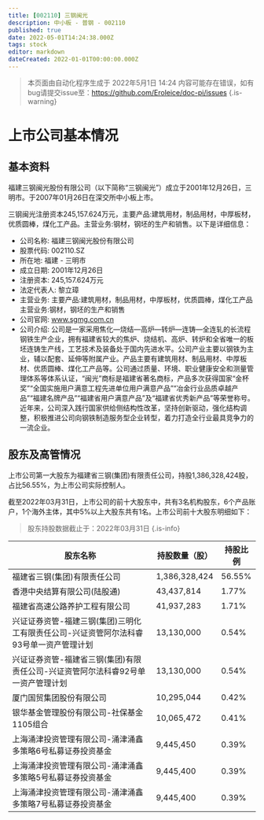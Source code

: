 ```yaml
---
title: [002110] 三钢闽光
description: 中小板 - 普钢 - 002110
published: true
date: 2022-05-01T14:24:38.000Z
tags: stock
editor: markdown
dateCreated: 2022-01-01T00:00:00.000Z
---
```


> 本页面由自动化程序生成于 2022年5月1日 14:24
> 内容可能存在错误，如有bug请提交issue至：https://github.com/Eroleice/doc-pi/issues
{.is-warning}

# 上市公司基本情况

## 基本资料

福建三钢闽光股份有限公司（以下简称“三钢闽光”）成立于2001年12月26日，三明市。于2007年01月26日在深交所中小板上市。

三钢闽光注册资本245,157.624万元，主要产品:建筑用材，制品用材，中厚板材，优质圆棒，煤化工产品。主营业务:钢材，钢坯的生产和销售。以下是详细信息：

- 公司名称: 福建三钢闽光股份有限公司
- 股票代码: 002110.SZ
- 所在地: 福建 - 三明市
- 成立日期: 2001年12月26日
- 注册资本: 245,157.624万元
- 法定代表人: 黎立璋
- 主营业务: 主要产品:建筑用材，制品用材，中厚板材，优质圆棒，煤化工产品主营业务:钢材，钢坯的生产和销售
- 公司官网: www.sgmg.com.cn
- 公司介绍: 公司是一家采用焦化—烧结—高炉—转炉—连铸—全连轧的长流程钢铁生产企业，拥有福建省较大的焦炉、烧结机、高炉、转炉和全省唯一的板坯连铸生产线，工艺技术及装备处于国内先进水平。公司产业主要以钢铁为主业，辅以配套、延伸等附属产业。产品主要有建筑用材、制品用材、中厚板材、优质圆棒、煤化工产品等。公司通过质量、环境、职业健康安全和测量管理体系等体系认证，“闽光”商标是福建省著名商标，产品多次获得国家“金杯奖”“全国实施用户满意工程先进单位用户满意产品”“冶金行业品质卓越产品”“福建名牌产品”“福建省用户满意产品”及“福建省优秀新产品”等荣誉称号。近年来，公司深入践行国家供给侧结构性改革，坚持创新驱动，强化结构调整，积极推进公司向钢铁制造服务型企业转型，着力打造全行业最具竞争力的一流企业。


## 股东及高管情况

上市公司第一大股东为福建省三钢(集团)有限责任公司，持股1,386,328,424股，占比56.55%，为上市公司实际控制人。

截至2022年03月31日，上市公司的前十大股东中，共有3名机构股东，6个产品账户，1个海外主体，其中5%以上大股东共有1名。上市公司前十大股东明细如下：

> 股东持股数据截止于：2022年03月31日
{.is-info}

| 股东名称 | 持股数量（股） | 持股比例 |
| --- | --- | --- |
| 福建省三钢(集团)有限责任公司 | 1,386,328,424 | 56.55% |
| 香港中央结算有限公司(陆股通) | 43,437,814 | 1.77% |
| 福建省高速公路养护工程有限公司 | 41,937,283 | 1.71% |
| 兴证证券资管-福建三钢(集团)三明化工有限责任公司-兴证资管阿尔法科睿93号单一资产管理计划 | 13,130,000 | 0.54% |
| 兴证证券资管-福建省三钢(集团)有限责任公司-兴证资管阿尔法科睿92号单一资产管理计划 | 13,130,000 | 0.54% |
| 厦门国贸集团股份有限公司 | 10,295,044 | 0.42% |
| 银华基金管理股份有限公司-社保基金1105组合 | 10,065,472 | 0.41% |
| 上海涌津投资管理有限公司-涌津涌鑫多策略6号私募证券投资基金 | 9,445,450 | 0.39% |
| 上海涌津投资管理有限公司-涌津涌鑫多策略5号私募证券投资基金 | 9,445,400 | 0.39% |
| 上海涌津投资管理有限公司-涌津涌鑫多策略7号私募证券投资基金 | 9,445,400 | 0.39% |




